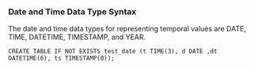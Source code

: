 ### Date and Time Data Type Syntax

The date and time data types for representing temporal values are DATE, TIME, DATETIME, TIMESTAMP, and YEAR.

```
CREATE TABLE IF NOT EXISTS test_date (t TIME(3), d DATE ,dt DATETIME(6), ts TIMESTAMP(0));
```

